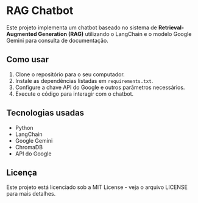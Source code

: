 # RAG Chatbot

Este projeto implementa um chatbot baseado no sistema de **Retrieval-Augmented Generation (RAG)** utilizando o LangChain e o modelo Google Gemini para consulta de documentação.

## Como usar

1. Clone o repositório para o seu computador.
2. Instale as dependências listadas em `requirements.txt`.
3. Configure a chave API do Google e outros parâmetros necessários.
4. Execute o código para interagir com o chatbot.

## Tecnologias usadas

- Python
- LangChain
- Google Gemini
- ChromaDB
- API do Google

## Licença

Este projeto está licenciado sob a MIT License - veja o arquivo LICENSE para mais detalhes.
